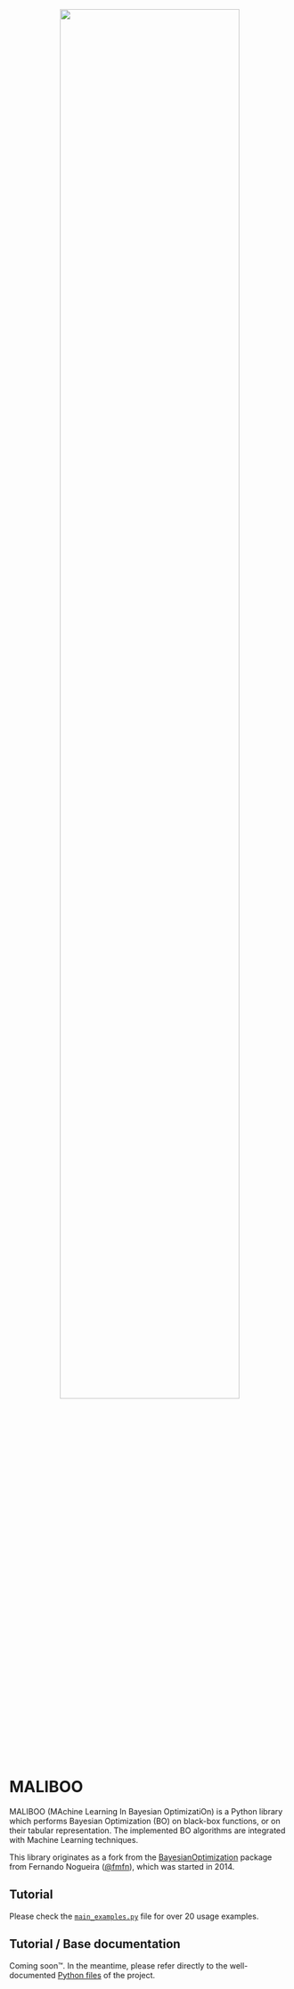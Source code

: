 <div align="center">
  <img src="https://github.com/brunoguindani/MALIBOO/blob/master/resources/bo_dark.png" width="80%" height="80%"><br><br>
</div>

# MALIBOO
MALIBOO (MAchine Learning In Bayesian OptimizatiOn) is a Python library which performs Bayesian Optimization (BO) on black-box functions, or on their tabular representation.
The implemented BO algorithms are integrated with Machine Learning techniques.

This library originates as a fork from the [BayesianOptimization](https://github.com/fmfn/BayesianOptimization) package from Fernando Nogueira ([@fmfn](https://github.com/fmfn)), which was started in 2014.

## Tutorial
Please check the [`main_examples.py`](https://github.com/brunoguindani/BayesianOptimization/blob/master/main_example.py) file for over 20 usage examples.

## Tutorial / Base documentation
Coming soon™️. In the meantime, please refer directly to the well-documented [Python files](https://github.com/brunoguindani/BayesianOptimization/tree/master/maliboo) of the project.
